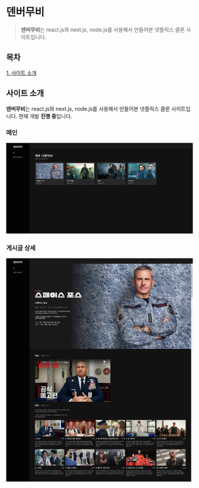 # 덴버무비
> <strong>덴버무비</strong>는 react.js와 next.js, node.js를 사용해서 만들어본 넷플릭스 클론 사이트입니다.<br>

## 목차
[1. 사이트 소개](#사이트-소개)<br>

## 사이트 소개
<strong>덴버무비</strong>는 react.js와 next.js, node.js를 사용해서 만들어본 넷플릭스 클론 사이트입니다. 현재 개발 <strong>진행 중</strong>입니다.<br>

### 메인
![](https://raw.githubusercontent.com/github-denver/images/master/denver-movie/images/001.jpg)<br>

### 게시글 상세
<img src="https://raw.githubusercontent.com/github-denver/images/master/denver-movie/images/002.jpg" alt="" style="display: block;vertical-align: top" />
<img src="https://raw.githubusercontent.com/github-denver/images/master/denver-movie/images/003.jpg" alt="" style="display: block;vertical-align: top" />
<img src="https://raw.githubusercontent.com/github-denver/images/master/denver-movie/images/004.jpg" alt="" style="display: block;vertical-align: top" />
